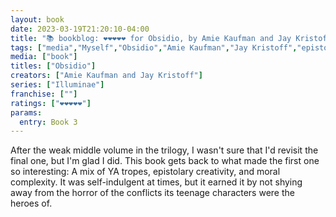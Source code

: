 ```yaml
---
layout: book
date: 2023-03-19T21:20:10-04:00
title: "📚 bookblog: ❤️❤️❤️❤️❤️ for Obsidio, by Amie Kaufman and Jay Kristoff"
tags: ["media","Myself","Obsidio","Amie Kaufman","Jay Kristoff","epistolary media","YA fiction"]
media: ["book"]
titles: ["Obsidio"]
creators: ["Amie Kaufman and Jay Kristoff"]
series: ["Illuminae"]
franchise: [""]
ratings: ["❤️❤️❤️❤️❤️"]
params:
  entry: Book 3
---
```

After the weak middle volume in the trilogy, I wasn't sure that I'd revisit the final one, but I'm glad I did. This book gets back to what made the first one so interesting: A mix of YA tropes, epistolary creativity, and moral complexity. It was self-indulgent at times, but it earned it by not shying away from the horror of the conflicts its teenage characters were the heroes of.
